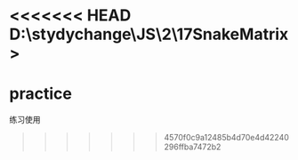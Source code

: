 <<<<<<< HEAD
D:\stydychange\JS\2\17SnakeMatrix>
=======
# practice
练习使用
>>>>>>> 4570f0c9a12485b4d70e4d42240296ffba7472b2
